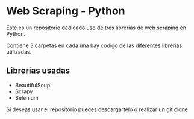 # Web Scraping - Python

Este es un repositorio dedicado uso de tres librerias de web scraping en Python.

Contiene 3 carpetas en cada una hay codigo de las diferentes librerias utilizadas.

## Librerias usadas

- BeautifulSoup
- Scrapy
- Selenium

Si deseas usar el repositorio puedes descargartelo o realizar un git clone
